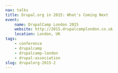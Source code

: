 ```yaml
---
nav: talks
title: Drupal.org in 2015: What's Coming Next
event:
    name: DrupalCamp London 2015
    website: http://2015.drupalcamplondon.co.uk
    location: London, UK
tags:
    - conference
    - drupalcamp
    - drupalcamp-london
    - drupal-association
slug: drupalorg-2015-2
---
```

